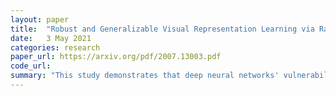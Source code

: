 ```yaml
---
layout: paper
title:  "Robust and Generalizable Visual Representation Learning via Random Convolutions"
date:   3 May 2021
categories: research
paper_url: https://arxiv.org/pdf/2007.13003.pdf
code_url: 
summary: "This study demonstrates that deep neural networks' vulnerability to texture shifts and perturbations can be mitigated by using random convolutions for data augmentation. Random convolutions, which approximately preserve shape while distorting local textures, create an infinite variety of new domains. We tested using these convolutions as new images or in combination with original images during training. Our method significantly enhances performance on unseen domains and domain generalization benchmarks, including a substantial improvement in generalizing to sketch domains over current state-of-the-art methods. Additionally, it provides a more robust pretrained visual representation for downstream tasks."
---
```


